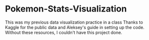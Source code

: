 # Pokemon-Stats-Visualization
This was my previous data visualization practice in a class
Thanks to Kaggle for the public data and Aleksey's guide in setting up the code. Without these resources, I couldn't have this project done.
